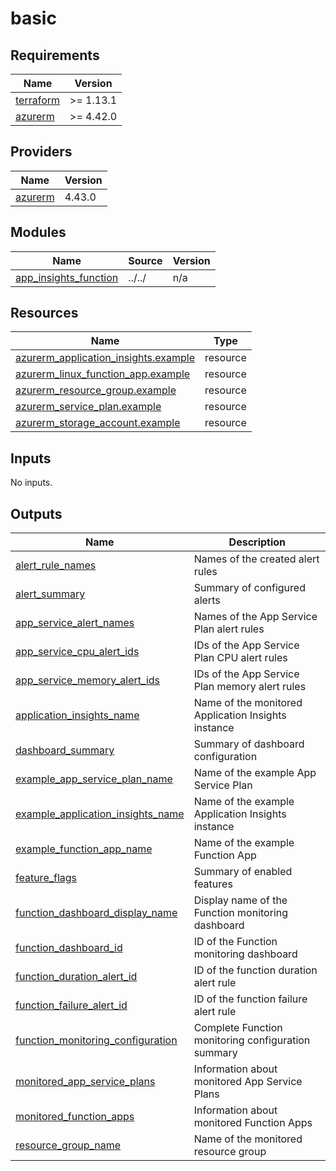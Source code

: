 # basic

<!-- BEGIN_TF_DOCS -->
## Requirements

| Name | Version |
|------|---------|
| <a name="requirement_terraform"></a> [terraform](#requirement\_terraform) | >= 1.13.1 |
| <a name="requirement_azurerm"></a> [azurerm](#requirement\_azurerm) | >= 4.42.0 |

## Providers

| Name | Version |
|------|---------|
| <a name="provider_azurerm"></a> [azurerm](#provider\_azurerm) | 4.43.0 |

## Modules

| Name | Source | Version |
|------|--------|---------|
| <a name="module_app_insights_function"></a> [app\_insights\_function](#module\_app\_insights\_function) | ../../ | n/a |

## Resources

| Name | Type |
|------|------|
| [azurerm_application_insights.example](https://registry.terraform.io/providers/hashicorp/azurerm/latest/docs/resources/application_insights) | resource |
| [azurerm_linux_function_app.example](https://registry.terraform.io/providers/hashicorp/azurerm/latest/docs/resources/linux_function_app) | resource |
| [azurerm_resource_group.example](https://registry.terraform.io/providers/hashicorp/azurerm/latest/docs/resources/resource_group) | resource |
| [azurerm_service_plan.example](https://registry.terraform.io/providers/hashicorp/azurerm/latest/docs/resources/service_plan) | resource |
| [azurerm_storage_account.example](https://registry.terraform.io/providers/hashicorp/azurerm/latest/docs/resources/storage_account) | resource |

## Inputs

No inputs.

## Outputs

| Name | Description |
|------|-------------|
| <a name="output_alert_rule_names"></a> [alert\_rule\_names](#output\_alert\_rule\_names) | Names of the created alert rules |
| <a name="output_alert_summary"></a> [alert\_summary](#output\_alert\_summary) | Summary of configured alerts |
| <a name="output_app_service_alert_names"></a> [app\_service\_alert\_names](#output\_app\_service\_alert\_names) | Names of the App Service Plan alert rules |
| <a name="output_app_service_cpu_alert_ids"></a> [app\_service\_cpu\_alert\_ids](#output\_app\_service\_cpu\_alert\_ids) | IDs of the App Service Plan CPU alert rules |
| <a name="output_app_service_memory_alert_ids"></a> [app\_service\_memory\_alert\_ids](#output\_app\_service\_memory\_alert\_ids) | IDs of the App Service Plan memory alert rules |
| <a name="output_application_insights_name"></a> [application\_insights\_name](#output\_application\_insights\_name) | Name of the monitored Application Insights instance |
| <a name="output_dashboard_summary"></a> [dashboard\_summary](#output\_dashboard\_summary) | Summary of dashboard configuration |
| <a name="output_example_app_service_plan_name"></a> [example\_app\_service\_plan\_name](#output\_example\_app\_service\_plan\_name) | Name of the example App Service Plan |
| <a name="output_example_application_insights_name"></a> [example\_application\_insights\_name](#output\_example\_application\_insights\_name) | Name of the example Application Insights instance |
| <a name="output_example_function_app_name"></a> [example\_function\_app\_name](#output\_example\_function\_app\_name) | Name of the example Function App |
| <a name="output_feature_flags"></a> [feature\_flags](#output\_feature\_flags) | Summary of enabled features |
| <a name="output_function_dashboard_display_name"></a> [function\_dashboard\_display\_name](#output\_function\_dashboard\_display\_name) | Display name of the Function monitoring dashboard |
| <a name="output_function_dashboard_id"></a> [function\_dashboard\_id](#output\_function\_dashboard\_id) | ID of the Function monitoring dashboard |
| <a name="output_function_duration_alert_id"></a> [function\_duration\_alert\_id](#output\_function\_duration\_alert\_id) | ID of the function duration alert rule |
| <a name="output_function_failure_alert_id"></a> [function\_failure\_alert\_id](#output\_function\_failure\_alert\_id) | ID of the function failure alert rule |
| <a name="output_function_monitoring_configuration"></a> [function\_monitoring\_configuration](#output\_function\_monitoring\_configuration) | Complete Function monitoring configuration summary |
| <a name="output_monitored_app_service_plans"></a> [monitored\_app\_service\_plans](#output\_monitored\_app\_service\_plans) | Information about monitored App Service Plans |
| <a name="output_monitored_function_apps"></a> [monitored\_function\_apps](#output\_monitored\_function\_apps) | Information about monitored Function Apps |
| <a name="output_resource_group_name"></a> [resource\_group\_name](#output\_resource\_group\_name) | Name of the monitored resource group |
<!-- END_TF_DOCS -->

